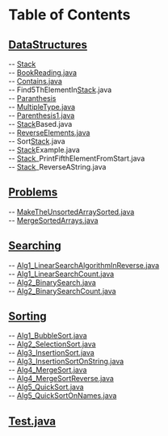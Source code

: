 # Table of Contents<br>
## [DataStructures](https://github.com/cse001/Programming/tree/main/DataStructures)<br>
   -- [Stack](https://github.com/cse001/Programming/tree/main/DataStructures/Stack)<br>
       -- [BookReading.java](https://github.com/cse001/Programming/tree/main/DataStructures/Stack/BookReading.java)<br>
       -- [Contains.java](https://github.com/cse001/Programming/tree/main/DataStructures/Stack/Contains.java)<br>
       -- Find5ThElementIn[Stack](https://github.com/cse001/Programming/tree/main/DataStructures/Stack).java<br>
       -- [Paranthesis](https://github.com/cse001/Programming/tree/main/DataStructures/Stack/Paranthesis)<br>
          -- [MultipleType.java](https://github.com/cse001/Programming/tree/main/DataStructures/Stack/Paranthesis/MultipleType.java)<br>
          -- [Parenthesis1.java](https://github.com/cse001/Programming/tree/main/DataStructures/Stack/Paranthesis/Parenthesis1.java)<br>
          -- [Stack](https://github.com/cse001/Programming/tree/main/DataStructures/Stack)Based.java<br>
       -- [ReverseElements.java](https://github.com/cse001/Programming/tree/main/DataStructures/Stack/ReverseElements.java)<br>
       -- Sort[Stack](https://github.com/cse001/Programming/tree/main/DataStructures/Stack).java<br>
       -- [Stack](https://github.com/cse001/Programming/tree/main/DataStructures/Stack)Example.java<br>
       -- [Stack](https://github.com/cse001/Programming/tree/main/DataStructures/Stack)_PrintFifthElementFromStart.java<br>
       -- [Stack](https://github.com/cse001/Programming/tree/main/DataStructures/Stack)_ReverseAString.java<br>
## [Problems](https://github.com/cse001/Programming/tree/main/Problems)<br>
   -- [MakeTheUnsortedArraySorted.java](https://github.com/cse001/Programming/tree/main/Problems/MakeTheUnsortedArraySorted.java)<br>
   -- [MergeSortedArrays.java](https://github.com/cse001/Programming/tree/main/Problems/MergeSortedArrays.java)<br>
## [Searching](https://github.com/cse001/Programming/tree/main/Searching)<br>
   -- [Alg1_LinearSearchAlgorithmInReverse.java](https://github.com/cse001/Programming/tree/main/Searching/Alg1_LinearSearchAlgorithmInReverse.java)<br>
   -- [Alg1_LinearSearchCount.java](https://github.com/cse001/Programming/tree/main/Searching/Alg1_LinearSearchCount.java)<br>
   -- [Alg2_BinarySearch.java](https://github.com/cse001/Programming/tree/main/Searching/Alg2_BinarySearch.java)<br>
   -- [Alg2_BinarySearchCount.java](https://github.com/cse001/Programming/tree/main/Searching/Alg2_BinarySearchCount.java)<br>
## [Sorting](https://github.com/cse001/Programming/tree/main/Sorting)<br>
   -- [Alg1_BubbleSort.java](https://github.com/cse001/Programming/tree/main/Sorting/Alg1_BubbleSort.java)<br>
   -- [Alg2_SelectionSort.java](https://github.com/cse001/Programming/tree/main/Sorting/Alg2_SelectionSort.java)<br>
   -- [Alg3_InsertionSort.java](https://github.com/cse001/Programming/tree/main/Sorting/Alg3_InsertionSort.java)<br>
   -- [Alg3_InsertionSortOnString.java](https://github.com/cse001/Programming/tree/main/Sorting/Alg3_InsertionSortOnString.java)<br>
   -- [Alg4_MergeSort.java](https://github.com/cse001/Programming/tree/main/Sorting/Alg4_MergeSort.java)<br>
   -- [Alg4_MergeSortReverse.java](https://github.com/cse001/Programming/tree/main/Sorting/Alg4_MergeSortReverse.java)<br>
   -- [Alg5_QuickSort.java](https://github.com/cse001/Programming/tree/main/Sorting/Alg5_QuickSort.java)<br>
   -- [Alg5_QuickSortOnNames.java](https://github.com/cse001/Programming/tree/main/Sorting/Alg5_QuickSortOnNames.java)<br>
## [Test.java](https://github.com/cse001/Programming/tree/main/Test.java)<br>
